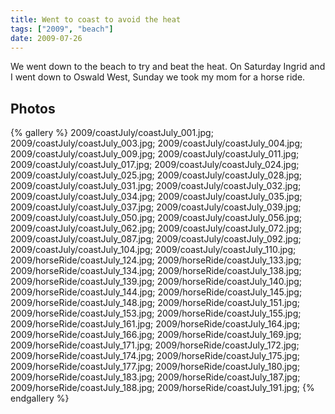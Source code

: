 ```yaml
---
title: Went to coast to avoid the heat
tags: ["2009", "beach"]
date: 2009-07-26
---
```

We went down to the beach to try and beat the heat.  On Saturday Ingrid and I went down to Oswald West, Sunday we took my mom for a horse ride.

## Photos

{% gallery %} 
2009/coastJuly/coastJuly_001.jpg;
2009/coastJuly/coastJuly_003.jpg;
2009/coastJuly/coastJuly_004.jpg;
2009/coastJuly/coastJuly_009.jpg;
2009/coastJuly/coastJuly_011.jpg;
2009/coastJuly/coastJuly_017.jpg;
2009/coastJuly/coastJuly_024.jpg;
2009/coastJuly/coastJuly_025.jpg;
2009/coastJuly/coastJuly_028.jpg;
2009/coastJuly/coastJuly_031.jpg;
2009/coastJuly/coastJuly_032.jpg;
2009/coastJuly/coastJuly_034.jpg;
2009/coastJuly/coastJuly_035.jpg;
2009/coastJuly/coastJuly_037.jpg;
2009/coastJuly/coastJuly_039.jpg;
2009/coastJuly/coastJuly_050.jpg;
2009/coastJuly/coastJuly_056.jpg;
2009/coastJuly/coastJuly_062.jpg;
2009/coastJuly/coastJuly_072.jpg;
2009/coastJuly/coastJuly_087.jpg;
2009/coastJuly/coastJuly_092.jpg;
2009/coastJuly/coastJuly_104.jpg;
2009/coastJuly/coastJuly_110.jpg;
2009/horseRide/coastJuly_124.jpg;
2009/horseRide/coastJuly_133.jpg;
2009/horseRide/coastJuly_134.jpg;
2009/horseRide/coastJuly_138.jpg;
2009/horseRide/coastJuly_139.jpg;
2009/horseRide/coastJuly_140.jpg;
2009/horseRide/coastJuly_144.jpg;
2009/horseRide/coastJuly_145.jpg;
2009/horseRide/coastJuly_148.jpg;
2009/horseRide/coastJuly_151.jpg;
2009/horseRide/coastJuly_153.jpg;
2009/horseRide/coastJuly_155.jpg;
2009/horseRide/coastJuly_161.jpg;
2009/horseRide/coastJuly_164.jpg;
2009/horseRide/coastJuly_166.jpg;
2009/horseRide/coastJuly_169.jpg;
2009/horseRide/coastJuly_171.jpg;
2009/horseRide/coastJuly_172.jpg;
2009/horseRide/coastJuly_174.jpg;
2009/horseRide/coastJuly_175.jpg;
2009/horseRide/coastJuly_177.jpg;
2009/horseRide/coastJuly_180.jpg;
2009/horseRide/coastJuly_183.jpg;
2009/horseRide/coastJuly_187.jpg;
2009/horseRide/coastJuly_188.jpg;
2009/horseRide/coastJuly_191.jpg;
{% endgallery %}
